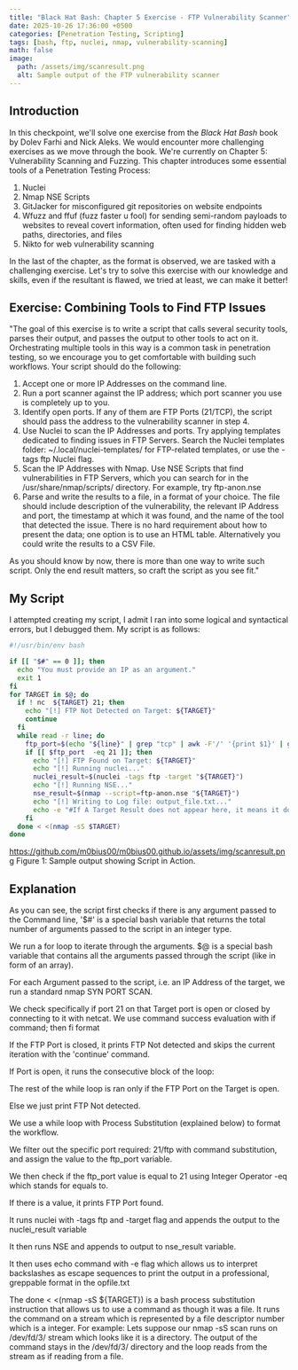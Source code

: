 ```yaml
---
title: "Black Hat Bash: Chapter 5 Exercise - FTP Vulnerability Scanner"
date: 2025-10-26 17:36:00 +0500
categories: [Penetration Testing, Scripting]
tags: [bash, ftp, nuclei, nmap, vulnerability-scanning]
math: false
image: 
  path: /assets/img/scanresult.png
  alt: Sample output of the FTP vulnerability scanner
---
```


## Introduction 

In this checkpoint, we'll solve one exercise from the *Black Hat Bash* book by Dolev Farhi and Nick Aleks. We would encounter more challenging exercises as we move through the book. We're currently on Chapter 5: Vulnerability Scanning and Fuzzing. This chapter introduces some essential tools of a Penetration Testing Process:

1. Nuclei
2. Nmap NSE Scripts
3. GitJacker for misconfigured git repositories on website endpoints
4. Wfuzz and ffuf (fuzz faster u fool) for sending semi-random payloads to websites to reveal covert information, often used for finding hidden web paths, directories, and files
5. Nikto for web vulnerability scanning

In the last of the chapter, as the format is observed, we are tasked with a challenging exercise. Let's try to solve this exercise with our knowledge and skills, even if the resultant is flawed, we tried at least, we can make it better!

## Exercise: Combining Tools to Find FTP Issues 

"The goal of this exercise is to write a script that calls several security tools, parses their output, and passes the output to other tools to act on it. Orchestrating multiple tools in this way is a common task in penetration testing, so we encourage you to get comfortable with building such workflows. Your script should do the following:

1. Accept one or more IP Addresses on the command line.
2. Run a port scanner against the IP address; which port scanner you use is completely up to you.
3. Identify open ports. If any of them are FTP Ports (21/TCP), the script should pass the address to the vulnerability scanner in step 4.
4. Use Nuclei to scan the IP Addresses and ports. Try applying templates dedicated to finding issues in FTP Servers. Search the Nuclei templates folder: ~/.local/nuclei-templates/ for FTP-related templates, or use the -tags ftp Nuclei flag.
5. Scan the IP Addresses with Nmap. Use NSE Scripts that find vulnerabilities in FTP Servers, which you can search for in the /usr/share/nmap/scripts/ directory. For example, try ftp-anon.nse
6. Parse and write the results to a file, in a format of your choice. The file should include description of the vulnerability, the relevant IP Address and port, the timestamp at which it was found, and the name of the tool that detected the issue. There is no hard requirement about how to present the data; one option is to use an HTML table. Alternatively you could write the results to a CSV File.

As you should know by now, there is more than one way to write such script. Only the end result matters, so craft the script as you see fit."

## My Script 

I attempted creating my script, I admit I ran into some logical and syntactical errors, but I debugged them. My script is as follows:

```bash
#!/usr/bin/env bash

if [[ "$#" == 0 ]]; then
  echo "You must provide an IP as an argument."
  exit 1
fi
for TARGET in $@; do
  if ! nc  ${TARGET} 21; then
    echo "[!] FTP Not Detected on Target: ${TARGET}"
    continue
  fi
  while read -r line; do
    ftp_port=$(echo "${line}" | grep "tcp" | awk -F'/' '{print $1}' | grep 21)
    if [[ $ftp_port  -eq 21 ]]; then
      echo "[!] FTP Found on Target: ${TARGET}"
      echo "[!] Running nuclei..."
      nuclei_result=$(nuclei -tags ftp -target "${TARGET}")
      echo "[!] Running NSE..."
      nse_result=$(nmap --script=ftp-anon.nse "${TARGET}")
      echo "[!] Writing to Log file: output_file.txt..."
      echo -e "#If A Target Result does not appear here, it means it does not use FTP, However The script would save Port Scan output. \n\nTarget: ${TARGET}\nTool: Nuclei\nFindings:\n$nuclei_result\n\nTool: Nmap NSE\n\nFindings:\n\n$nse_result\n" >> opfile.txt
    fi
  done < <(nmap -sS $TARGET)
done
```

https://github.com/m0bius00/m0bius00.github.io/assets/img/scanresult.png
Figure 1: Sample output showing Script in Action.

## Explanation

  As you can see, the script first checks if there is any argument passed to the Command line, '$#' is a special bash variable that returns the total number of arguments passed to the script in an integer type.

  We run a for loop to iterate through the arguments. $@ is a special bash variable that contains all the arguments passed through the script (like in form of an array).

   For each Argument passed to the script, i.e. an IP Address of the target, we run a standard nmap SYN PORT SCAN.

   We check specifically if port 21 on that Target port is open or closed by connecting to it with netcat. We use command success evaluation with if command; then <expr> fi format

   If the FTP Port is closed, it prints FTP Not detected and skips the current iteration with the 'continue' command.

   If Port is open, it runs the consecutive block of the loop:

   The rest of the while loop is ran only if the FTP Port on the Target is open.

   Else we just print FTP Not detected.

  We use a while loop with Process Substitution (explained below) to format the workflow.

   We filter out the specific port required: 21/ftp with command substitution, and assign the value to the ftp_port variable.

  We then check if the ftp_port value is equal to 21 using Integer Operator -eq which stands for equals to.

   If there is a value, it prints FTP Port found.

  It runs nuclei with -tags ftp and -target flag and appends the output to the nuclei_result variable

  It then runs NSE and appends to output to nse_result variable.

   It then uses echo command with -e flag which allows us to interpret backslashes as escape sequences to print the output in a professional, greppable format in the opfile.txt

   The done < <(nmap -sS ${TARGET}) is a bash process substitution instruction that allows us to use a command as though it was a file. It runs the command on a stream which is represented by a file descriptor number which is a integer. For example: Lets suppose our nmap -sS scan runs on /dev/fd/3/ stream which looks like it is a directory. The output of the command stays in the /dev/fd/3/ directory and the loop reads from the stream as if reading from a file.



